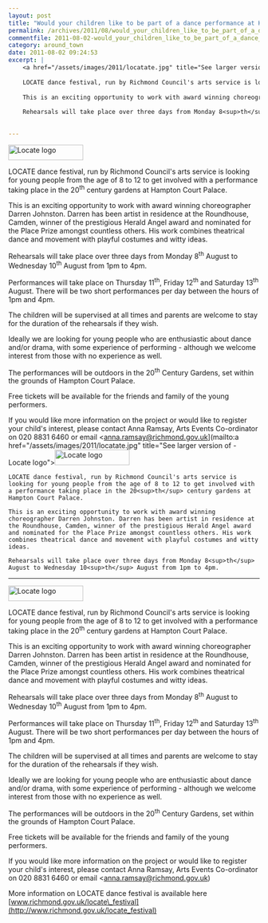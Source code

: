 ```yaml
---
layout: post
title: "Would your children like to be part of a dance performance at Hampton Court Palace?"
permalink: /archives/2011/08/would_your_children_like_to_be_part_of_a_dance_per.html
commentfile: 2011-08-02-would_your_children_like_to_be_part_of_a_dance_per
category: around_town
date: 2011-08-02 09:24:53
excerpt: |
    <a href="/assets/images/2011/locatate.jpg" title="See larger version of - Locate logo"><img src="/assets/images/2011/locatate_thumb.jpg" width="150" height="31" alt="Locate logo" class=" right" /></a>
    
    LOCATE dance festival, run by Richmond Council's arts service is looking for young people from the age of 8 to 12 to get involved with a performance taking place in the 20<sup>th</sup> century gardens at Hampton Court Palace.
    
    This is an exciting opportunity to work with award winning choreographer Darren Johnston. Darren has been artist in residence at the Roundhouse, Camden, winner of the prestigious Herald Angel award and nominated for the Place Prize amongst countless others. His work combines theatrical dance and movement with playful costumes and witty ideas.
    
    Rehearsals will take place over three days from Monday 8<sup>th</sup> August to Wednesday 10<sup>th</sup> August from 1pm to 4pm.
    

---
```


<a href="/assets/images/2011/locatate.jpg" title="See larger version of - Locate logo"><img src="/assets/images/2011/locatate_thumb.jpg" width="150" height="31" alt="Locate logo" class=" right" /></a>

LOCATE dance festival, run by Richmond Council's arts service is looking for young people from the age of 8 to 12 to get involved with a performance taking place in the 20<sup>th</sup> century gardens at Hampton Court Palace.

This is an exciting opportunity to work with award winning choreographer Darren Johnston. Darren has been artist in residence at the Roundhouse, Camden, winner of the prestigious Herald Angel award and nominated for the Place Prize amongst countless others. His work combines theatrical dance and movement with playful costumes and witty ideas.

Rehearsals will take place over three days from Monday 8<sup>th</sup> August to Wednesday 10<sup>th</sup> August from 1pm to 4pm.

Performances will take place on Thursday 11<sup>th</sup>, Friday 12<sup>th</sup> and Saturday 13<sup>th</sup> August. There will be two short performances per day between the hours of 1pm and 4pm.

The children will be supervised at all times and parents are welcome to stay for the duration of the rehearsals if they wish.

Ideally we are looking for young people who are enthusiastic about dance and/or drama, with some experience of performing - although we welcome interest from those with no experience as well.

The performances will be outdoors in the 20<sup>th</sup> Century Gardens, set within the grounds of Hampton Court Palace.

Free tickets will be available for the friends and family of the young performers.

If you would like more information on the project or would like to register your child's interest, please contact Anna Ramsay, Arts Events Co-ordinator on 020 8831 6460 or email <anna.ramsay@richmond.gov.uk](mailto:a href="/assets/images/2011/locatate.jpg" title="See larger version of - Locate logo"><img src="/assets/images/2011/locatate_thumb.jpg" width="150" height="31" alt="Locate logo" class=" right" /></a>
    
    LOCATE dance festival, run by Richmond Council's arts service is looking for young people from the age of 8 to 12 to get involved with a performance taking place in the 20<sup>th</sup> century gardens at Hampton Court Palace.
    
    This is an exciting opportunity to work with award winning choreographer Darren Johnston. Darren has been artist in residence at the Roundhouse, Camden, winner of the prestigious Herald Angel award and nominated for the Place Prize amongst countless others. His work combines theatrical dance and movement with playful costumes and witty ideas.
    
    Rehearsals will take place over three days from Monday 8<sup>th</sup> August to Wednesday 10<sup>th</sup> August from 1pm to 4pm.
    

---

<a href="/assets/images/2011/locatate.jpg" title="See larger version of - Locate logo"><img src="/assets/images/2011/locatate_thumb.jpg" width="150" height="31" alt="Locate logo" class=" right" /></a>

LOCATE dance festival, run by Richmond Council's arts service is looking for young people from the age of 8 to 12 to get involved with a performance taking place in the 20<sup>th</sup> century gardens at Hampton Court Palace.

This is an exciting opportunity to work with award winning choreographer Darren Johnston. Darren has been artist in residence at the Roundhouse, Camden, winner of the prestigious Herald Angel award and nominated for the Place Prize amongst countless others. His work combines theatrical dance and movement with playful costumes and witty ideas.

Rehearsals will take place over three days from Monday 8<sup>th</sup> August to Wednesday 10<sup>th</sup> August from 1pm to 4pm.

Performances will take place on Thursday 11<sup>th</sup>, Friday 12<sup>th</sup> and Saturday 13<sup>th</sup> August. There will be two short performances per day between the hours of 1pm and 4pm.

The children will be supervised at all times and parents are welcome to stay for the duration of the rehearsals if they wish.

Ideally we are looking for young people who are enthusiastic about dance and/or drama, with some experience of performing - although we welcome interest from those with no experience as well.

The performances will be outdoors in the 20<sup>th</sup> Century Gardens, set within the grounds of Hampton Court Palace.

Free tickets will be available for the friends and family of the young performers.

If you would like more information on the project or would like to register your child's interest, please contact Anna Ramsay, Arts Events Co-ordinator on 020 8831 6460 or email <anna.ramsay@richmond.gov.uk)

More information on LOCATE dance festival is available here [www.richmond.gov.uk/locate\_festival](http://www.richmond.gov.uk/locate_festival)
